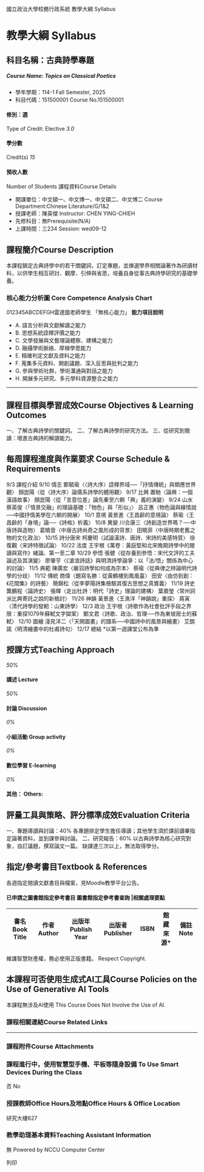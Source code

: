 國立政治大學校務行政系統 教學大綱 Syllabus
# 教學大綱 Syllabus
##  科目名稱：古典詩學專題
#####  Course Name: Topics on Classical Poetics
  * 學年學期：114-1 Fall Semester, 2025 
  * 科目代碼：151500001 Course No.151500001


#### 修別：選
Type of Credit: Elective 
_3.0_
#### 學分數
Credit(s)
_15_
#### 預收人數
Number of Students
課程資料Course Details
  * 開課單位：中文碩一、中文博一、中文碩二、中文博二 Course Department:Chinese Literature/G/1&2 
  * 授課老師：陳英傑 Instructor: CHEN YING-CHIEH 
  * 先修科目：無Prerequisite(N/A)
  * 上課時間：三234 Session: wed09-12


##  課程簡介Course Description
本課程鎖定古典詩學中的若干關鍵詞，訂定專題，並揀選學界相關論著作為研讀材料，以供學生相互研討、觀摩、引伸與省思，培養自身從事古典詩學研究的基礎學養。
###  核心能力分析圖 Core Competence Analysis Chart
012345ABCDEFGH雷達圖老師學生
「無核心能力」 
**能力項目說明**
  * A. 語言分析與文獻解讀之能力
  * B. 思想系統詮釋評價之能力
  * C. 文學發展與文藝理論體察、建構之能力
  * D. 融攝學術脈絡、厚植學思能力
  * E. 精確判定文獻及資料之能力
  * F. 蒐集多元資料、開創議題、深入反思與批判之能力
  * G. 參與學術社群，學術溝通與對話之能力
  * H. 開展多元研究、多元學科資源整合之能力


* * *
##  課程目標與學習成效Course Objectives & Learning Outcomes 
一、了解古典詩學的關鍵詞。
二、了解古典詩學的研究方法。
三、從研究到閱讀：增進古典詩的解讀能力。
##  每周課程進度與作業要求 Course Schedule & Requirements
9/3 課程介紹
9/10 情志
鄭毓瑜〈〈詩大序〉詮釋界域──「抒情傳統」與類應世界觀〉
顏崑陽〈從〈詩大序〉論儒系詩學的體用觀〉
9/17 比興
蕭馳〈論興：一個漢語故事〉
顏崑陽〈從「言意位差」論先秦至六朝「興」義的演變〉
9/24 山水
蔡英俊〈「情景交融」的理論基礎：「物色」與「形似」〉
呂正惠〈物色論與緣情說──中國抒情美學在六朝的開展〉
10/1 意境
黃景進〈王昌齡的意境論〉
蔡瑜〈王昌齡的「身境」論──《詩格》析義〉
10/8 異變
川合康三〈詩創造世界嗎？──中唐詩與造物〉
葛曉音〈中唐古詩尚奇之風形成的背景〉
田曉菲〈中唐時期老舊之物的文化政治〉
10/15 詩分唐宋
柯慶明〈試論漢詩、唐詩、宋詩的美感特質〉
徐復觀〈宋詩特徵試論〉
10/22 法度
王宇根《萬卷：黃庭堅和北宋晚期詩學中的閱讀與寫作》緒論、第一至二章
10/29 參悟
張健〈從存養到參悟：宋代文評的工夫論述及其演變〉
廖肇亨〈《滄浪詩話》與明清詩學論爭：以「法/悟」關係為中心的討論〉
11/5 典範
陳廣宏〈嚴羽詩學如何成為宗本〉
蔡瑜〈從典律之辨論明代詩學的分歧〉
11/12 傳統
商偉〈題寫名勝：從黃鶴樓到鳳凰臺〉
田安〈由仿到創：《花間集》的詩藝〉
簡錦松〈從李夢陽詩集檢驗其復古思想之真實義〉
11/19 詩史
龔鵬程〈論詩史〉
張暉〈走出杜詩：明代「詩史」理論的建構〉
葉嘉瑩〈常州詞派比興寄託之說的新檢討〉
11/26 神韻
黃景進〈王漁洋「神韻說」重探〉
蔣寅〈清代詩學的發軔：山東詩學〉
12/3 政治
王宇根〈詩歌作為社會批評手段之界限：重探1079年蘇軾文字獄案〉
鄭文君〈詩歌、政治、哲理──作為東坡居士的蘇軾〉
12/10 圖繪
淺見洋二〈「天開圖畫」的譜系──中國詩中的風景與繪畫〉
艾朗諾〈明清繪畫中的杜甫詩句〉
12/17 總結
*以第一週課堂公布為準
##  授課方式Teaching Approach
_50%_
####  講述 Lecture
_50%_
####  討論 Discussion
_0%_
####  小組活動 Group activity
_0%_
####  數位學習 E-learning
_0%_
####  其他： Others:
##  評量工具與策略、評分標準成效Evaluation Criteria
一、專題導讀與討論：40%
各專題排定學生擔任導讀；其他學生須於課前讀畢指定論著資料，並到課參與討論。
二、研究報告：60%
以古典詩學為核心研究對象，自訂議題，撰寫論文一篇。
缺課達三次以上，無法取得學分。
##  指定/參考書目Textbook & References
各週指定閱讀文獻書目與檔案，見Moodle教學平台公告。
####  已申請之圖書館指定參考書目  圖書館指定參考書查詢 |相關處理要點
書名 Book Title |  作者 Author |  出版年 Publish Year |  出版者 Publisher |  ISBN  |  館藏來源* |  備註 Note  
---|---|---|---|---|---|---  
維護智慧財產權，務必使用正版書籍。 Respect Copyright.
##  本課程可否使用生成式AI工具Course Policies on the Use of Generative AI Tools
本課程無涉及AI使用 This Course Does Not Involve the Use of AI.
###  課程相關連結Course Related Links
* * *
###  課程附件Course Attachments
###  課程進行中，使用智慧型手機、平板等隨身設備 To Use Smart Devices During the Class
否  No
###  授課教師Office Hours及地點Office Hours & Office Location
研究大樓627
###  教學助理基本資料Teaching Assistant Information
無
Powered by NCCU Computer Center
  
列印
